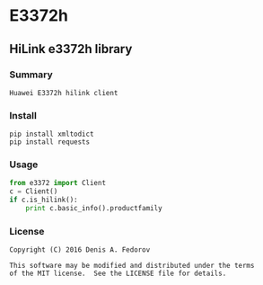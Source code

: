 # E3372h
## HiLink e3372h library


### Summary
```
Huawei E3372h hilink client
```

### Install
```
pip install xmltodict
pip install requests
```

### Usage
```python
from e3372 import Client
c = Client()
if c.is_hilink():
    print c.basic_info().productfamily
```

### License
```
Copyright (C) 2016 Denis A. Fedorov

This software may be modified and distributed under the terms
of the MIT license.  See the LICENSE file for details.
```
